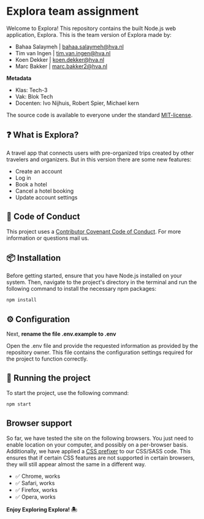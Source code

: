 # Explora team assignment

Welcome to Explora! This repository contains the built Node.js web application, Explora. This is the team version of Explora made by:

- Bahaa Salaymeh | bahaa.salaymeh@hva.nl
- Tim van Ingen | tim.van.ingen@hva.nl
- Koen Dekker | koen.dekker@hva.nl
- Marc Bakker | marc.bakker2@hva.nl

**Metadata**

- Klas: Tech-3
- Vak: Blok Tech
- Docenten: Ivo Nijhuis, Robert Spier, Michael kern

The source code is available to everyone under the standard [MIT-license](https://github.com/bahaasala/blok-tech-team-b/blob/main/LICENSE).

## ❓ **What is Explora?**

A travel app that connects users with pre-organized trips created by other travelers and organizers. But in this version there are some new features:

- Create an account
- Log in
- Book a hotel
- Cancel a hotel booking
- Update account settings

## 🤝 **Code of Conduct**

This project uses a [Contributor Covenant Code of Conduct](https://github.com/bahaasala/blok-tech-team-b/blob/main/CODE_OF_CONDUCT.md). For more information or questions mail us.

## 📦 **Installation**

Before getting started, ensure that you have Node.js installed on your system. Then, navigate to the project's directory in the terminal and run the following command to install the necessary npm packages:

```js
npm install
```

## ⚙️ **Configuration**

Next, **rename the file .env.example to .env**

Open the .env file and provide the requested information as provided by the repository owner. This file contains the configuration settings required for the project to function correctly.

## 🚀 **Running the project**

To start the project, use the following command:

```js
npm start
```

## Browser support

So far, we have tested the site on the following browsers. You just need to enable location on your computer, and possibly on a per-browser basis.
Additionally, we have applied a [CSS prefixer](https://autoprefixer.github.io/) to our CSS/SASS code. This ensures that if certain CSS features are not supported in certain browsers, they will still appear almost the same in a different way.

- ✅ Chrome, works
- ✅ Safari, works
- ✅ Firefox, works
- ✅ Opera, works

**Enjoy Exploring Explora! 🏝**
